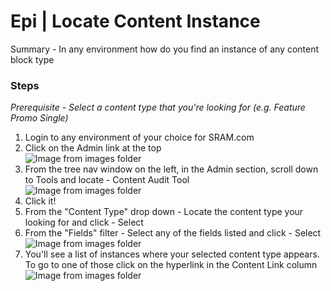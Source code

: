 # Epi | Locate Content Instance

Summary - In any environment how do you find an instance of any content block type

### Steps

*Prerequisite - Select a content type that you're looking for (e.g. Feature Promo Single)*

1. Login to any environment of your choice for SRAM.com
2. Click on the Admin link at the top  
    ![Image from images folder](~@source/images/sram-dev/epi/locate-content-instance/sram-dev_locate-content-instance_01.png)  
3. From the tree nav window on the left, in the Admin section, scroll down to Tools and locate - Content Audit Tool  
![Image from images folder](~@source/images/sram-dev/epi/locate-content-instance/sram-dev_locate-content-instance_02.png)  
4. Click it!
5. From the "Content Type" drop down - Locate the content type your looking for and click - Select
6. From the "Fields" filter - Select any of the fields listed and click - Select  
![Image from images folder](~@source/images/sram-dev/epi/locate-content-instance/sram-dev_locate-content-instance_03.png)  
7. You'll see a list of instances where your selected content type appears. To go to one of those click on the hyperlink in the Content Link column  
![Image from images folder](~@source/images/sram-dev/epi/locate-content-instance/sram-dev_locate-content-instance_04.png) 


